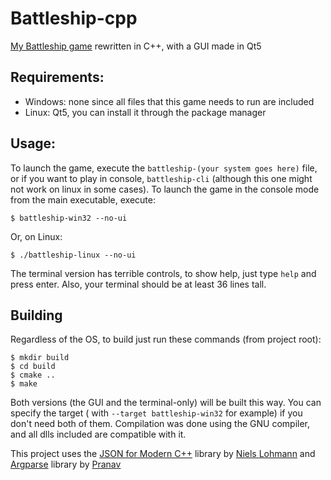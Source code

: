 # Battleship-cpp

[My Battleship game](https://github.com/B1rtek/battleship-py) rewritten in C++, with a GUI made in Qt5

## Requirements:

* Windows: none since all files that this game needs to run are included
* Linux: Qt5, you can install it through the package manager

## Usage:

To launch the game, execute the `battleship-(your system goes here)` file, or if you want to play in
console, `battleship-cli` (although this one might not work on linux in some cases). To launch the game in the console
mode from the main executable, execute:

```shell
$ battleship-win32 --no-ui
```

Or, on Linux:

```shell
$ ./battleship-linux --no-ui
```

The terminal version has terrible controls, to show help, just type `help` and press enter. Also, your terminal should
be at least 36 lines tall.

## Building

Regardless of the OS, to build just run these commands (from project root):

```shell
$ mkdir build
$ cd build
$ cmake ..
$ make
```

Both versions (the GUI and the terminal-only) will be built this way. You can specify the target (
with `--target battleship-win32` for example) if you don't need both of them. Compilation was done using the GNU
compiler, and all dlls included are compatible with it.

This project uses the [JSON for Modern C++](https://github.com/nlohmann/json) library
by [Niels Lohmann](https://github.com/nlohmann) and [Argparse](https://github.com/p-ranav/argparse) library
by [Pranav](https://github.com/p-ranav)
